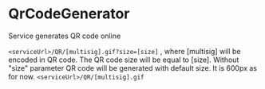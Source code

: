 # QrCodeGenerator
Service generates QR code online

  ``` <serviceUrl>/QR/[multisig].gif?size=[size] ```
  , where [multisig] will be encoded in QR code. The QR code size will be equal to [size].
  Without "size" parameter QR code will be generated with default size. It is 600px as for now.
  ``` <serviceUrl>/QR/[multisig].gif ```

